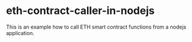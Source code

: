# eth-contract-caller-in-nodejs
This is an example how to call ETH smart contract functions from a nodejs application. 
